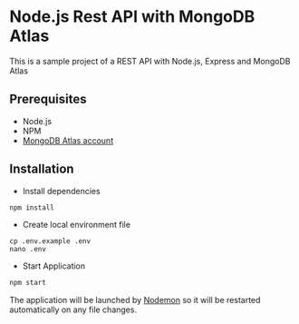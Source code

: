 # Node.js Rest API with MongoDB Atlas

This is a sample project of a REST API with Node.js, Express and MongoDB Atlas

## Prerequisites
- Node.js
- NPM
- [MongoDB Atlas account](https://www.mongodb.com/cloud/atlas/register)

## Installation
- Install dependencies
```bash
npm install
```
- Create local environment file
```shell
cp .env.example .env
nano .env
```
- Start Application
```bash
npm start
```
The application will be launched by [Nodemon](https://nodemon.com) so it will be restarted automatically on any file changes.
